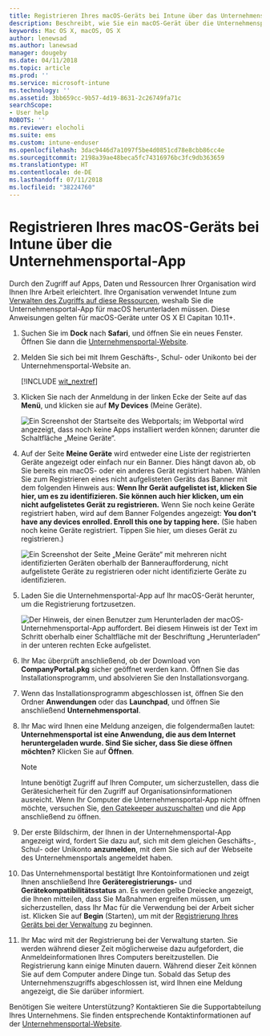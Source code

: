 ```yaml
---
title: Registrieren Ihres macOS-Geräts bei Intune über das Unternehmensportal | Microsoft-Dokumentation
description: Beschreibt, wie Sie ein macOS-Gerät über die Unternehmensportal-App bei Intune registrieren
keywords: Mac OS X, macOS, OS X
author: lenewsad
ms.author: lanewsad
manager: dougeby
ms.date: 04/11/2018
ms.topic: article
ms.prod: ''
ms.service: microsoft-intune
ms.technology: ''
ms.assetid: 3bb659cc-9b57-4d19-8631-2c26749fa71c
searchScope:
- User help
ROBOTS: ''
ms.reviewer: elocholi
ms.suite: ems
ms.custom: intune-enduser
ms.openlocfilehash: 3dac9446d7a1097f5be4d0851cd78e8cbb86cc4e
ms.sourcegitcommit: 2198a39ae48beca5fc74316976bc3fc9db363659
ms.translationtype: HT
ms.contentlocale: de-DE
ms.lasthandoff: 07/11/2018
ms.locfileid: "38224760"
---
```

# <a name="enroll-your-macos-device-in-intune-with-the-company-portal-app"></a>Registrieren Ihres macOS-Geräts bei Intune über die Unternehmensportal-App

Durch den Zugriff auf Apps, Daten und Ressourcen Ihrer Organisation wird Ihnen Ihre Arbeit erleichtert. Ihre Organisation verwendet Intune zum [Verwalten des Zugriffs auf diese Ressourcen](what-happens-if-you-install-the-Company-Portal-app-and-enroll-your-device-in-intune-macos.md), weshalb Sie die Unternehmensportal-App für macOS herunterladen müssen. Diese Anweisungen gelten für macOS-Geräte unter OS X El Capitan 10.11+.


1. Suchen Sie im __Dock__ nach __Safari__, und öffnen Sie ein neues Fenster. Öffnen Sie dann die [Unternehmensportal-Website](https://portal.manage.microsoft.com).

2. Melden Sie sich bei mit Ihrem Geschäfts-, Schul- oder Unikonto bei der Unternehmensportal-Website an.

   [!INCLUDE [wit_nextref](includes/end-user-password-guidance.md)]


3. Klicken Sie nach der Anmeldung in der linken Ecke der Seite auf das **Menü**, und klicken sie auf **My Devices** (Meine Geräte).

   ![Ein Screenshot der Startseite des Webportals; im Webportal wird angezeigt, dass noch keine Apps installiert werden können; darunter die Schaltfläche „Meine Geräte“.](./media/macOS_enroll_001_landing_page.png)

4. Auf der Seite __Meine Geräte__ wird entweder eine Liste der registrierten Geräte angezeigt oder einfach nur ein Banner. Dies hängt davon ab, ob Sie bereits ein macOS- oder ein anderes Gerät registriert haben. Wählen Sie zum Registrieren eines nicht aufgelisteten Geräts das Banner mit dem folgenden Hinweis aus: __Wenn Ihr Gerät aufgelistet ist, klicken Sie hier, um es zu identifizieren. Sie können auch hier klicken, um ein nicht aufgelistetes Gerät zu registrieren.__ Wenn Sie noch keine Geräte registriert haben, wird auf dem Banner Folgendes angezeigt: **You don't have any devices enrolled. Enroll this one by tapping here.** (Sie haben noch keine Geräte registriert. Tippen Sie hier, um dieses Gerät zu registrieren.)

    ![Ein Screenshot der Seite „Meine Geräte“ mit mehreren nicht identifizierten Geräten oberhalb der Banneraufforderung, nicht aufgelistete Geräte zu registrieren oder nicht identifizierte Geräte zu identifizieren.](./media/macOS_enroll_002_tap_here_banner.png)

5. Laden Sie die Unternehmensportal-App auf Ihr macOS-Gerät herunter, um die Registrierung fortzusetzen.

    ![Der Hinweis, der einen Benutzer zum Herunterladen der macOS-Unternehmensportal-App auffordert. Bei diesem Hinweis ist der Text im Schritt oberhalb einer Schaltfläche mit der Beschriftung „Herunterladen“ in der unteren rechten Ecke aufgelistet.](./media/macOS_enroll_IWP_CP_app_notice.png)

6. Ihr Mac überprüft anschließend, ob der Download von **CompanyPortal.pkg** sicher geöffnet werden kann. Öffnen Sie das Installationsprogramm, und absolvieren Sie den Installationsvorgang.

7. Wenn das Installationsprogramm abgeschlossen ist, öffnen Sie den Ordner **Anwendungen** oder das **Launchpad**, und öffnen Sie anschließend **Unternehmensportal**.

8. Ihr Mac wird Ihnen eine Meldung anzeigen, die folgendermaßen lautet: **Unternehmensportal ist eine Anwendung, die aus dem Internet heruntergeladen wurde. Sind Sie sicher, dass Sie diese öffnen möchten?** Klicken Sie auf **Öffnen**.

   > [!NOTE]
   > Intune benötigt Zugriff auf Ihren Computer, um sicherzustellen, dass die Gerätesicherheit für den Zugriff auf Organisationsinformationen ausreicht. Wenn Ihr Computer die Unternehmensportal-App nicht öffnen möchte, versuchen Sie, [den Gatekeeper auszuschalten](https://support.apple.com/HT202491) und die App anschließend zu öffnen.

9. Der erste Bildschirm, der Ihnen in der Unternehmensportal-App angezeigt wird, fordert Sie dazu auf, sich mit dem gleichen Geschäfts-, Schul- oder Unikonto **anzumelden**, mit dem Sie sich auf der Webseite des Unternehmensportals angemeldet haben.

10. Das Unternehmensportal bestätigt Ihre Kontoinformationen und zeigt Ihnen anschließend Ihre **Geräteregistrierungs-** und **Gerätekompatibilitätsstatus** an. Es werden gelbe Dreiecke angezeigt, die Ihnen mitteilen, dass Sie Maßnahmen ergreifen müssen, um sicherzustellen, dass Ihr Mac für die Verwendung bei der Arbeit sicher ist. Klicken Sie auf **Begin** (Starten), um mit der [Registrierung Ihres Geräts bei der Verwaltung](what-info-can-your-company-see-when-you-enroll-your-device-in-intune.md) zu beginnen.

11. Ihr Mac wird mit der Registrierung bei der Verwaltung starten. Sie werden während dieser Zeit möglicherweise dazu aufgefordert, die Anmeldeinformationen Ihres Computers bereitzustellen. Die Registrierung kann einige Minuten dauern. Während dieser Zeit können Sie auf dem Computer andere Dinge tun. Sobald das Setup des Unternehmenszugriffs abgeschlossen ist, wird Ihnen eine Meldung angezeigt, die Sie darüber informiert.

Benötigen Sie weitere Unterstützung? Kontaktieren Sie die Supportabteilung Ihres Unternehmens. Sie finden entsprechende Kontaktinformationen auf der [Unternehmensportal-Website](https://portal.manage.microsoft.com#HelpDeskDialog).
